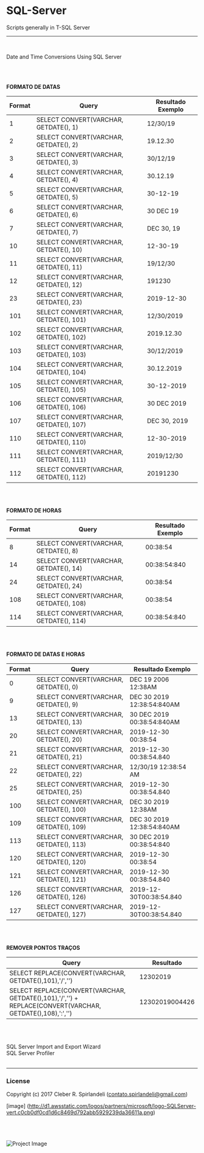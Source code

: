 # SQL-Server
Scripts generally in T-SQL Server

___
<br />

Date and Time Conversions Using SQL Server <br />

<br />
<br />

**FORMATO DE DATAS** <br />

Format    | Query     | Resultado Exemplo
--------- | --------- | ---------
  1	   | SELECT CONVERT(VARCHAR, GETDATE(), 1)	    | 12/30/19
  2	   | SELECT CONVERT(VARCHAR, GETDATE(), 2)	    | 19.12.30
  3	   | SELECT CONVERT(VARCHAR, GETDATE(), 3)	    | 30/12/19
  4	   | SELECT CONVERT(VARCHAR, GETDATE(), 4)	    | 30.12.19
  5	   | SELECT CONVERT(VARCHAR, GETDATE(), 5)	    | 30-12-19
  6	   | SELECT CONVERT(VARCHAR, GETDATE(), 6)	    | 30 DEC 19
  7	   | SELECT CONVERT(VARCHAR, GETDATE(), 7)	    | DEC 30, 19
  10   | SELECT CONVERT(VARCHAR, GETDATE(), 10)	    | 12-30-19
  11   | SELECT CONVERT(VARCHAR, GETDATE(), 11)	    | 19/12/30
  12   | SELECT CONVERT(VARCHAR, GETDATE(), 12)	    | 191230
  23   | SELECT CONVERT(VARCHAR, GETDATE(), 23)	    | 2019-12-30
  101  | SELECT CONVERT(VARCHAR, GETDATE(), 101)    | 12/30/2019
  102  | SELECT CONVERT(VARCHAR, GETDATE(), 102)    | 2019.12.30
  103  | SELECT CONVERT(VARCHAR, GETDATE(), 103)    | 30/12/2019
  104  | SELECT CONVERT(VARCHAR, GETDATE(), 104)    | 30.12.2019
  105  | SELECT CONVERT(VARCHAR, GETDATE(), 105)    | 30-12-2019
  106  | SELECT CONVERT(VARCHAR, GETDATE(), 106)    | 30 DEC 2019
  107  | SELECT CONVERT(VARCHAR, GETDATE(), 107)    | DEC 30, 2019
  110  | SELECT CONVERT(VARCHAR, GETDATE(), 110)    | 12-30-2019
  111  | SELECT CONVERT(VARCHAR, GETDATE(), 111)    | 2019/12/30
  112  | SELECT CONVERT(VARCHAR, GETDATE(), 112)    | 20191230

<br />
<br />

**FORMATO DE HORAS** <br />

Format    | Query     | Resultado Exemplo
--------- | --------- | ---------
8	  | SELECT CONVERT(VARCHAR, GETDATE(), 8)         | 00:38:54
14	| SELECT CONVERT(VARCHAR, GETDATE(), 14)        | 00:38:54:840
24	| SELECT CONVERT(VARCHAR, GETDATE(), 24)        | 00:38:54
108 | SELECT CONVERT(VARCHAR, GETDATE(), 108)       | 00:38:54
114 | SELECT CONVERT(VARCHAR, GETDATE(), 114)       | 00:38:54:840

<br />
<br />

**FORMATO DE DATAS E HORAS** <br />

Format | Query                                    | Resultado Exemplo
------ | ------ | ------ 
0	   | SELECT CONVERT(VARCHAR, GETDATE(), 0)    | DEC 19 2006 12:38AM
9	   | SELECT CONVERT(VARCHAR, GETDATE(), 9)    | DEC 30 2019 12:38:54:840AM
13	   | SELECT CONVERT(VARCHAR, GETDATE(), 13)   | 30 DEC 2019 00:38:54:840AM
20	   | SELECT CONVERT(VARCHAR, GETDATE(), 20)	  | 2019-12-30 00:38:54
21	   | SELECT CONVERT(VARCHAR, GETDATE(), 21)	  | 2019-12-30 00:38:54.840
22	   | SELECT CONVERT(VARCHAR, GETDATE(), 22)	  | 12/30/19 12:38:54 AM
25	   | SELECT CONVERT(VARCHAR, GETDATE(), 25)	  | 2019-12-30 00:38:54.840
100    | SELECT CONVERT(VARCHAR, GETDATE(), 100)  | DEC 30 2019 12:38AM
109    | SELECT CONVERT(VARCHAR, GETDATE(), 109)  | DEC 30 2019 12:38:54:840AM
113    | SELECT CONVERT(VARCHAR, GETDATE(), 113)  | 30 DEC 2019 00:38:54:840
120    | SELECT CONVERT(VARCHAR, GETDATE(), 120)  | 2019-12-30 00:38:54
121    | SELECT CONVERT(VARCHAR, GETDATE(), 121)  | 2019-12-30 00:38:54.840
126    | SELECT CONVERT(VARCHAR, GETDATE(), 126)  | 2019-12-30T00:38:54.840
127    | SELECT CONVERT(VARCHAR, GETDATE(), 127)  | 2019-12-30T00:38:54.840

<br />
<br />

**REMOVER PONTOS TRAÇOS**<br />

Query |   Resultado
------- | -------
SELECT REPLACE(CONVERT(VARCHAR, GETDATE(),101),'/','') | 12302019 
SELECT REPLACE(CONVERT(VARCHAR, GETDATE(),101),'/','') + <br /> REPLACE(CONVERT(VARCHAR, GETDATE(),108),':','') | 12302019004426

<br />
<br />


SQL Server Import and Export Wizard 
<br />
SQL Server Profiler
<br />
<br />
___

### License
Copyright (c) 2017 Cleber R. Spirlandeli (contato.spirlandeli@gmail.com)



[image]
(http://d1.awsstatic.com/logos/partners/microsoft/logo-SQLServer-vert.c0cb0df0cd1d6c8469d792abb5929239da36611a.png)
<br />
<br />
<br />
<br />

![Project Image](https://github.com/jamesqquick/markdown-worksheet/blob/master/screenshot.png)
